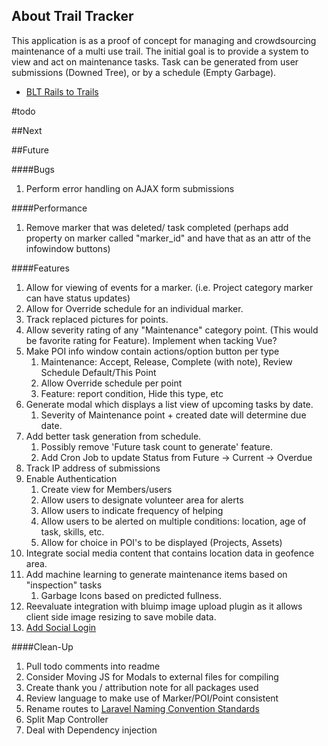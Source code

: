 ## About Trail Tracker

This application is as a proof of concept for managing and crowdsourcing maintenance of a multi use trail.  The initial goal is to provide a system to view and act on maintenance tasks.  Task can be generated from user submissions (Downed Tree), or by a schedule (Empty Garbage).
- [BLT Rails to Trails](https://blttrails.ca/)

#todo

##Next

##Future

####Bugs
1. Perform error handling on AJAX form submissions

####Performance
1. Remove marker that was deleted/ task completed (perhaps add property on marker called "marker_id" and have that as an attr of the infowindow buttons)
 
####Features
1. Allow for viewing of events for a marker.  (i.e. Project category marker can have status updates)
1. Allow for Override schedule for an individual marker. 
1. Track replaced pictures for points.
1. Allow severity rating of any "Maintenance" category point. (This would be favorite rating for Feature). Implement when tacking Vue?
1. Make POI info window contain actions/option button per type
   1. Maintenance: Accept, Release, Complete (with note), Review Schedule Default/This Point
   1. Allow Override schedule per point
   1. Feature: report condition, Hide this type, etc
1. Generate modal which displays a list view of upcoming tasks by date.
    1. Severity of Maintenance point + created date will determine due date.
1. Add better task generation from schedule. 
    1. Possibly remove 'Future task count to generate' feature. 
    1. Add Cron Job to update Status from Future -> Current -> Overdue
1. Track IP address of submissions
1. Enable Authentication
    1. Create view for Members/users
    1. Allow users to designate volunteer area for alerts
    1. Allow users to indicate frequency of helping
    1. Allow users to be alerted on multiple conditions: location, age of task, skills, etc.
    1. Allow for choice in POI's to be displayed (Projects, Assets)
1. Integrate social media content that contains location data in geofence area.
1. Add machine learning to generate maintenance items based on "inspection" tasks
   1. Garbage Icons based on predicted fullness.
1. Reevaluate integration with bluimp image upload plugin as it allows client side image resizing to save mobile data.
1. [Add Social Login](https://stormpath.com/blog/stormpath-laravel-social-login#:~:text=In%20the%20%E2%80%9CSite%20URL%E2%80%9D%20box,again%20and%20enter%20another%20URL.)

####Clean-Up
1. Pull todo comments into readme
1. Consider Moving JS for Modals to external files for compiling
1. Create thank you / attribution note for all packages used
1. Review language to make use of Marker/POI/Point consistent
1. Rename routes to [Laravel Naming Convention Standards](https://webdevetc.com/blog/laravel-naming-conventions)
1. Split Map Controller
1. Deal with Dependency injection



